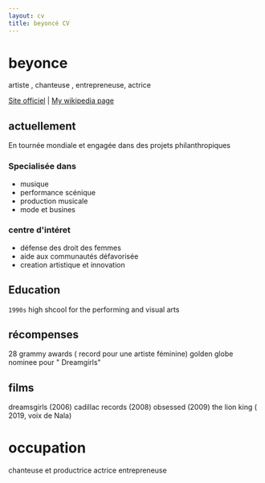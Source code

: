 ```yaml
---
layout: cv
title: beyoncé CV
---
```

# beyonce
artiste , chanteuse , entrepreneuse, actrice 

<div id="webaddress">
<a href="https://www.beyonce.com">Site officiel</a>
| <a href="http://en.wikipedia.org/wiki/Beyoncé">My wikipedia page</a>
</div>


## actuellement 

En tournée mondiale et engagée dans des projets philanthropiques

### Specialisée dans 

- musique
- performance scénique
- production musicale
- mode et busines 


### centre d'intéret 

- défense des droit des femmes
- aide aux communautés défavorisée
- creation artistique et innovation


## Education

`1990s`
high shcool for the performing and visual arts


## récompenses 
28 grammy awards ( record pour une artiste féminine)
golden globe nominee pour " Dreamgirls"



## films
dreamsgirls (2006)
cadillac records (2008)
obsessed (2009)
the lion king ( 2019, voix de Nala)


# occupation
chanteuse et productrice
actrice 
entrepreneuse 


